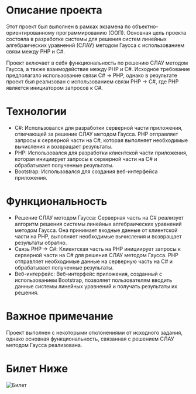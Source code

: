 # Описание проекта
Этот проект был выполнен в рамках экзамена по объектно-ориентированному программированию (ООП). Основная цель проекта состояла в разработке системы для решения систем линейных алгебраических уравнений (СЛАУ) методом Гаусса с использованием связи между PHP и C#.

Проект включает в себя функциональность по решению СЛАУ методом Гаусса, а также взаимодействие между PHP и C#. Исходное требование предполагало использование связи С# -> PHP, однако в результате проект был реализован с использованием связи PHP -> C#, где PHP является инициатором запросов к C#.

# Технологии
* C#: Использовался для разработки серверной части приложения, отвечающей за решение СЛАУ методом Гаусса. PHP отправляет запросы к серверной части на C#, которая выполняет необходимые вычисления и возвращает результаты.
* PHP: Использовался для разработки клиентской части приложения, которая инициирует запросы к серверной части на C# и обрабатывает полученные результаты.
* Bootstrap: Использовался для создания веб-интерфейса приложения.
# Функциональность
* Решение СЛАУ методом Гаусса: Серверная часть на C# реализует алгоритм решения системы линейных алгебраических уравнений методом Гаусса. Она принимает входные данные от клиентской части на PHP, выполняет необходимые вычисления и возвращает результаты обратно.
* Связь PHP -> C#: Клиентская часть на PHP инициирует запросы к серверной части на C# для решения СЛАУ методом Гаусса. PHP отправляет необходимые данные на серверную часть на C# и обрабатывает полученные результаты.
* Веб-интерфейс: Веб-интерфейс приложения, созданный с использованием Bootstrap, позволяет пользователям вводить данные системы линейных уравнений и получать результаты их решения.

# Важное примечание
Проект выполнен с некоторыми отклонениями от исходного задания, однако основная функциональность, связанная с решением СЛАУ методом Гаусса реализована.

# Билет Ниже 
![Билет](https://github.com/LevGrekov/SLAUSolverWebAppExam/blob/main/localhost6/photo_2023-06-14_09-13-27.jpg)
